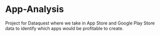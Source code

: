 # App-Analysis
Project for Dataquest where we take in App Store and Google Play Store data to identify which apps would be profitable to create.  
